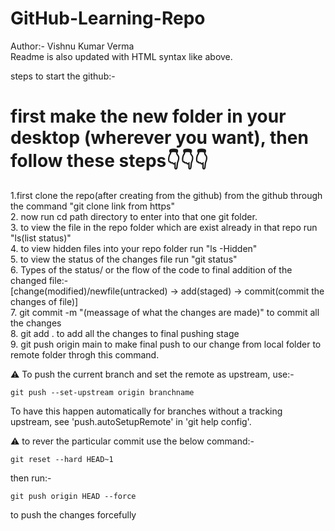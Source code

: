 # GitHub-Learning-Repo

Author:-  Vishnu Kumar Verma
<br>
Readme is also updated with HTML syntax like above.

steps to start  the github:-

# first make the new folder in your desktop (wherever you want), then follow these steps👇👇👇
1.first clone the repo(after creating from the github) from the github through the command "git clone link from https"<br>
2. now run cd path directory to enter into that one git folder.<br>
3. to view the file in the repo folder which are exist already in that repo run "ls(list status)"<br>
4. to view hidden files into your repo folder run "ls -Hidden"<br>
5. to view the status of the changes file run "git status"<br>
6. Types of the status/ or the flow of the code to final addition of the changed file:-<br> 
[change(modified)/newfile(untracked) -> add(staged) -> commit(commit the changes of file)]<br>
7. git commit -m "(meassage of what the changes are made)" to commit all the changes<br>
8. git add . to add all the changes to final pushing stage<br>
9. git push origin main to make final push to our change from local folder to remote folder throgh this command.<br>

⚠️ To push the current branch and set the remote as upstream, use:-

    git push --set-upstream origin branchname

To have this happen automatically for branches without a tracking
upstream, see 'push.autoSetupRemote' in 'git help config'.

⚠️ to rever the particular commit use the below command:-

    git reset --hard HEAD~1

then run:-

    git push origin HEAD --force

to push the changes forcefully